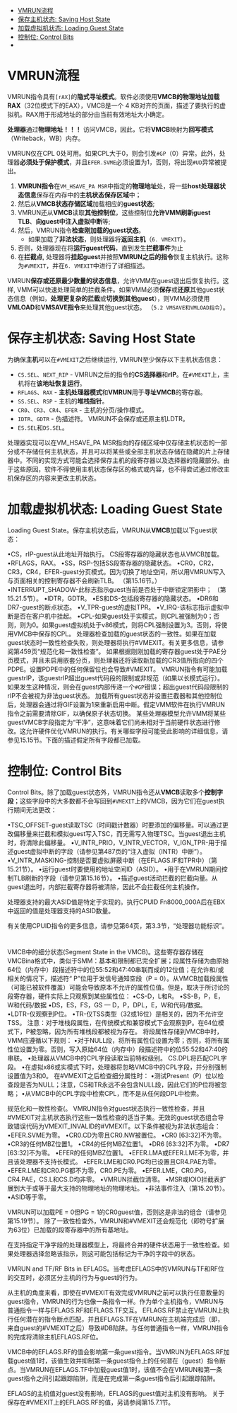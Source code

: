 
<!-- @import "[TOC]" {cmd="toc" depthFrom=1 depthTo=6 orderedList=false} -->

<!-- code_chunk_output -->

- [VMRUN流程](#vmrun流程)
- [保存主机状态: Saving Host State](#保存主机状态-saving-host-state)
- [加载虚拟机状态: Loading Guest State](#加载虚拟机状态-loading-guest-state)
- [控制位: Control Bits](#控制位-control-bits)
- [](#)

<!-- /code_chunk_output -->

# VMRUN流程

VMRUN指令具有`[rAX]`的**隐式寻址模式**。软件必须使用**VMCB的物理地址加载RAX**（32位模式下的EAX），VMCB是一个 4 KB对齐的页面，描述了要执行的虚拟机。RAX用于形成地址的部分由当前有效地址大小确定。

**处理器**通过**物理地址！！！** 访问VMCB，因此，它将**VMCB**映射为**回写模式**（Writeback，WB）内存。

VMRUN仅在CPL 0处可用。如果CPL大于0，则会引发`#GP`（0）异常。此外，处理器**必须处于保护模式**，并且`EFER.SVME`必须设置为1，否则，将出现`#UD`异常被提出。

1. **VMRUN指令**在`VM_HSAVE_PA MSR`中指定的**物理地址**处，将一些**host处理器状态信息**保存在内存中的**主机状态保存区域**中；
2. 然后从**VMCB状态存储区域**加载相应的**guest状态**;
3. VMRUN还从**VMCB**读取**其他控制位**，这些控制位**允许VMM刷新guest TLB**、**向guest中注入虚拟中断**等; 
4. 然后，VMRUN指令**检查刚加载的guest状态**。
    * 如果加载了**非法状态**，则处理器将**返回主机**（`6. VMEXIT`）。
5. 否则，处理器现在将**运行guest代码**，直到发生**拦截事件**为止
6. 在**拦截点**, 处理器将**挂起guest**并按照**VMRUN之后的指令**恢复主机执行。这称为`#VMEXIT`，并在`6. VMEXIT`中进行了详细描述。

VMRUN**保存或还原最少数量的状态信息**，允许VMM在guest退出后恢复执行。这样, VMM可以快速处理简单的拦截条件。如果VMM必须**保存**或**还原**其他guest状态信息（例如，**处理更复杂的拦截**或**切换到其他guest**），则VMM必须使用**VMLOAD**和**VMSAVE指令**来处理其他guest状态。 （`5.2 VMSAVE和VMLOAD指令`）。

# 保存主机状态: Saving Host State

为确保**主机**可以在`#VMEXIT`之后继续运行, VMRUN至少保存以下主机状态信息：

* `CS.SEL`、`NEXT_RIP` - VMRUN之后的指令的**CS选择器**和**rIP**。在`#VMEXIT`上，主机将在**该地址恢复运行**。
* `RFLAGS`、`RAX` - **主机处理器模式**和**VMRUN**用于**寻址VMCB**的寄存器。
* `SS.SEL`、`RSP` - 主机的**堆栈指针**。
* `CR0`、`CR3`、`CR4`、`EFER` - 主机的分页/操作模式。
* `IDTR`、`GDTR` - 伪描述符。 VMRUN不会保存或还原主机LDTR。
* `ES.SEL`和`DS.SEL`。

处理器实现可以在VM_HSAVE_PA MSR指向的存储区域中仅存储主机状态的一部分或不存储任何主机状态，并且可以将某些或全部主机状态存储在隐藏的片上存储器中。不同的实现方式可能会选择保存主机的段寄存器以及选择器的隐藏部分。由于这些原因，软件不得使用主机状态保存区的格式或内容，也不得尝试通过修改主机保存区的内容来更改主机状态。

# 加载虚拟机状态: Loading Guest State

Loading Guest State。保存主机状态后，VMRUN从**VMCB**加载以下guest状态：

•CS，rIP-guest从此地址开始执行。 CS段寄存器的隐藏状态也从VMCB加载。
•RFLAGS，RAX。
•SS，RSP-包括SS段寄存器的隐藏状态。
•CR0，CR2，CR3，CR4，EFER-guest分页模式。因为切换了地址空间，所以用VMRUN写入与页面相关的控制寄存器不会刷新TLB。 （第15.16节。）
•INTERRUPT_SHADOW-此标志指示guest当前是否处于中断锁定阴影中； （第15.21.5节）。
•IDTR，GDTR。
•ES和DS-包括段寄存器的隐藏状态。
•DR6和DR7-guest的断点状态。
•V_TPR-guest的虚拟TPR。
•V_IRQ-该标志指示虚拟中断是否在客户机中挂起。
•CPL-如果guest处于实模式，则CPL被强制为0；否则，则为0。如果guest虚拟机处于v86模式，则将CPL强制设置为3。否则，将使用VMCB中保存的CPL。
处理器检查加载的guest状态的一致性。如果在加载guest状态时一致性检查失败，则处理器将执行#VMEXIT。有关更多信息，请参阅第459页“规范化和一致性检查”。
如果根据刚刚加载的寄存器guest处于PAE分页模式，并且未启用嵌套分页，则处理器还将读取新加载的CR3值所指向的四个PDPE。设置PDPE中的任何保留位也会导致#VMEXIT。
VMRUN指令有可能加载guestrIP，该guestrIP超出guest代码段的限制或非规范（如果以长模式运行）。如果发生这种情况，则会在guest内部传递一个`#GP`错误；超出guest代码段限制的rIP不会被视为非法guest状态。
加载所有guest状态并设置拦截器和其他控制位后，处理器会通过将GIF设置为1来重新启用中断。假定VMM软件在执行VMRUN指令之前需要清除GIF，以确保原子状态切换。
某些处理器模型允许VMM将某些guestVMCB字段指定为“干净”，这意味着它们尚未相对于当前硬件状态进行修改。这允许硬件优化VMRUN的执行。有关哪些字段可能受此影响的详细信息，请参见15.15节。下面的描述假定所有字段都已加载。

# 控制位: Control Bits

Control Bits。除了加载guest状态外，VMRUN指令还从**VMCB**读取多个**控制字段**；这些字段中的大多数都不会写回到`#VMEXIT`上的VMCB，因为它们在guest执行期间无法更改：

•TSC_OFFSET-guest读取TSC（时间戳计数器）时要添加的偏移量。可以通过更改偏移量来拦截和模拟guest写入TSC，而无需写入物理TSC。当guest退出主机时，将清除此偏移量。
•V_INTR_PRIO，V_INTR_VECTOR，V_IGN_TPR-用于描述guest虚拟中断的字段（请参见第487页的“注入虚拟（INTR）中断”）。
•V_INTR_MASKING-控制是否要虚拟屏蔽中断（在EFLAGS.IF和TPR中）（第15.21节）。
•运行guest时要使用的地址空间ID（ASID）。
•用于在VMRUN期间控制TLB刷新的字段（请参见第15.16节）。
•描述guest活动拦截的拦截向量。从guest退出时，内部拦截寄存器将被清除，因此不会拦截任何主机操作。

处理器支持的最大ASID值是特定于实现的。执行CPUID Fn8000_000A后在EBX中返回的值是处理器支持的ASID数量。

有关使用CPUID指令的更多信息，请参见第64页，第3.3节，“处理器功能标识”。

# 

VMCB中的细分状态(Segment State in the VMCB)。这些寄存器存储在VMCBina格式中，类似于SMM：基本和限制都已完全扩展；段属性存储为由原始64位（内存中）段描述符中的位55:52和47:40串联而成的12位值；在允许和/或相关的情况下，描述符“ P”位用于发信号通知空段（P = 0）。从VMCB加载段属性（可能已被软件覆盖）可能会导致原本不允许的属性位值。但是，取决于所讨论的段寄存器，硬件实际上只观察到某些属性位：
•CS-D，L和​​R。
•SS-B，P，E，W和代码/数据
•DS，ES，FS，GS — D，P，DPL，E，W和代码/数据。
•LDTR-仅观察到P位。
•TR-仅TSS类型（32或16位）是相关的，因为不允许空TSS。
注意：对于堆栈段属性，在传统模式和兼容模式下会观察到P。在64位模式下，P被忽略，因为所有堆栈段都被视为存在。
将段属性存储到VMCB中时，VMM应遵循以下规则：
•对于NULL段，将所有属性位设置为零；否则，将所有属性位设置为零。否则，写入原始64位（内存中）段描述符中的位55:52和47:40的串联。
•处理器从VMCB中的CPL字段读取当前特权级别。 CS.DPL将匹配CPL字段。
•在虚拟x86或实模式下时，处理器将忽略VMCB中的CPL字段，并分别强制设置值为3和0。
在#VMEXIT之后检查细分属性时：
•测试Present（P）位以检查段是否为NULL；注意，CS和TR永远不会包含NULL段，因此它们的P位将被忽略；
•从VMCB中的CPL字段中检索CPL，而不是从任何段DPL中检索。

规范化和一致性检查(。 VMRUN指令对guest状态执行一致性检查，并且#VMEXIT对主机状态执行这些一致性检查的适当子集。无效的guest状态组合导致错误代码为VMEXIT_INVALID的#VMEXIT。以下条件被视为非法状态组合：
•EFER.SVME为零。
•CR0.CD为零且CR0.NW被置位。
•CR0 [63:32]不为零。
•CR3的任何MBZ位置1。
•CR4的任何MBZ位置1。
•DR6 [63:32]不为零。
•DR7 [63:32]不为零。
•EFER的任何MBZ位置1。
•EFER.LMA或EFER.LME不为零，并且该处理器不支持长模式。
•EFER.LME和CR0.PG均已设置且CR4.PAE为零。
•EFER.LME和CR0.PG都不为零，CR0.PE为零。
•EFER.LME，CR0.PG，CR4.PAE，CS.L和CS.D均非零。
•VMRUN拦截位清零。
•MSR或IOIO拦截表扩展到大于或等于最大支持的物理地址的物理地址。
•非法事件注入（第15.20节）。
•ASID等于零。

VMRUN可以加载PE = 0但PG = 1的CR0guest值，否则这是非法的组合（请参见第15.19节）。
除了一致性检查外，VMRUN和#VMEXIT还会规范化（即符号扩展为63位）已加载的段寄存器中的所有基地址。

在支持指定干净字段的处理器模型上，将最终合并的硬件状态用于一致性检查。如果处理器选择忽略该指示，则这可能包括标记为干净的字段中的状态。

VMRUN and TF/RF Bits in EFLAGS。当考虑EFLAGS中的VMRUN与TF和RF位的交互时，必须区分主机的行为与guest的行为。

从主机的角度来看，即使在#VMEXIT有效完成VMRUN之前可以执行任意数量的guest指令，VMRUN的行为也像一条指令一样。作为单个主机指令，VMRUN与普通指令一样与EFLAGS.RF和EFLAGS.TF交互。 EFLAGS.RF禁止在VMRUN上执行任何潜在的指令断点匹配，并且EFLAGS.TF在VMRUN在主机端完成后（即，来自guest的#VMEXIT之后）导致#DB陷阱。与任何普通指令一样，VMRUN指令的完成将清除主机EFLAGS.RF位。

VMCB中的EFLAGS.RF的值会影响第一条guest指令。当VMRUN为EFLAGS.RF加载guest值1时，该值生效并抑制第一条guest指令上的任何潜在（guest）指令断点。当VMRUN在EFLAGS.TF中加载guest值1时，该值不会在VMRUN和第一条guest指令之间引起跟踪陷阱，而是在完成第一条guest指令后引起跟踪陷阱。

EFLAGS的主机值对guest没有影响，EFLAGS的guest值对主机没有影响。
关于保存在#VMEXIT上的EFLAGS.RF的值，另请参阅第15.7.1节。